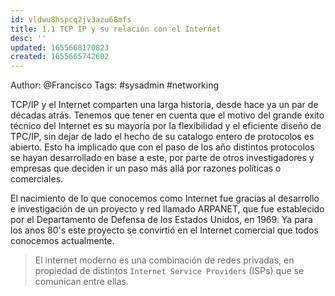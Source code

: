 ```yaml
---
id: vldwu8hspcq2jv3azu68mfs
title: 1.1 TCP IP y su relación con el Internet
desc: ''
updated: 1655668170823
created: 1655665742602
---
```


Author: @Francisco
Tags: #sysadmin #networking

TCP/IP y el Internet comparten una larga historia, desde hace ya un par de décadas atrás. Tenemos que tener en cuenta que el motivo del grande éxito técnico del Internet es su mayoría por la flexibilidad y el eficiente diseño de TPC/IP, sin dejar de lado el hecho de su catalogo entero de protocolos es abierto. Esto ha implicado que con el paso de los año distintos protocolos se hayan desarrollado en base a este, por parte de otros investigadores y empresas que deciden ir un paso más allá por razones políticas o comerciales. 

El nacimiento de lo que conocemos como Internet fue gracias al desarrollo e investigación de un proyecto y red llamado ARPANET, que fue establecido por el Departamento de Defensa de los Estados Unidos, en 1969. Ya para los anos 80's este proyecto se convirtió en el Internet comercial que todos conocemos actualmente. 

> El internet moderno es una combinación de redes privadas, en propiedad de distintos `Internet Service Providers` (ISPs) que se comunican entre ellas. 